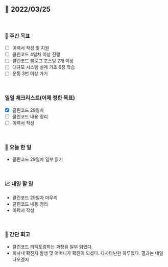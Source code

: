 ## 📅 2022/03/25

<br/>

### 🏹 주간 목표

- [ ] 이력서 작성 및 지원
- [ ] 클린코드 4일차 이상 진행
- [ ] 클린코드 블로그 포스팅 2개 이상
- [ ] 대규모 시스템 설계 기초 6장 학습
- [ ] 운동 3번 이상 가기

<br/>

### 일일 체크리스트(어제 정한 목표)

- [x] 클린코드 29일차
- [ ] 클린코드 내용 정리
- [ ] 이력서 작성

<br/>

### 💯 오늘 한 일

- 클린코드 29일차 일부 읽기

<br/>

### 📈 내일 할 일

- 클린코드 29일차 마무리
- 클린코드 내용 정리
- 이력서 작성

<br/>

### 🧐 간단 회고

- 클린코드 리팩토링하는 과정을 일부 읽었다.
- 회사내 확진자 발생 및 어머니가 확진이 되셨다. 다사다난한 하루였다. 결과는 내일 나오겠지
